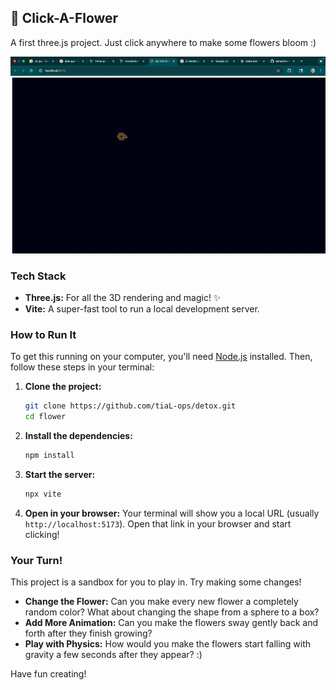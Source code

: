 
## 🌸 Click-A-Flower

A first three.js project. Just click anywhere to make some flowers bloom :) 

![Click-A-Flower Demo](flower/clickaflo.gif)

### Tech Stack

  * **Three.js:** For all the 3D rendering and magic\! ✨
  * **Vite:** A super-fast tool to run a local development server.



### How to Run It

To get this running on your computer, you'll need [Node.js](https://nodejs.org/en) installed. Then, follow these steps in your terminal:

1.  **Clone the project:**

    ```bash
    git clone https://github.com/tiaL-ops/detox.git
    cd flower
    ```

2.  **Install the dependencies:**

    ```bash
    npm install
    ```

3.  **Start the server:**

    ```bash
    npx vite
    ```

4.  **Open in your browser:** Your terminal will show you a local URL (usually `http://localhost:5173`). Open that link in your browser and start clicking\!



### Your Turn\!

This project is a sandbox for you to play in. Try making some changes\!

  * **Change the Flower:** Can you make every new flower a completely random color? What about changing the shape from a sphere to a box?
  * **Add More Animation:** Can you make the flowers sway gently back and forth after they finish growing?
  * **Play with Physics:** How would you make the flowers start falling with gravity a few seconds after they appear? :)

Have fun creating\!